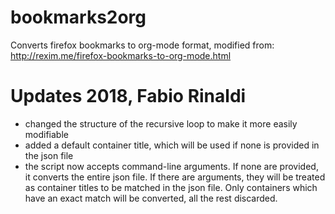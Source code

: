 # bookmarks2org
Converts firefox bookmarks to org-mode format, modified from: http://rexim.me/firefox-bookmarks-to-org-mode.html

# Updates 2018, Fabio Rinaldi
- changed the structure of the recursive loop to make it more easily
  modifiable
- added a default container title, which will be used if none is
  provided in the json file
- the script now accepts command-line arguments. If none are provided,
  it converts the entire json file. If there are arguments, they will
  be treated as container titles to be matched in the json file. Only
  containers which have an exact match will be converted, all the rest
  discarded. 
